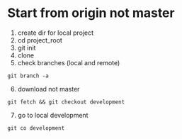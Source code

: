 # Start from origin not master
1. create dir for local project
2. cd project_root
3. git init 
4. clone
5. check branches (local and remote)
```
git branch -a
```
6. download not master
```
git fetch && git checkout development
```
7. go to local development
```
git co development
```

